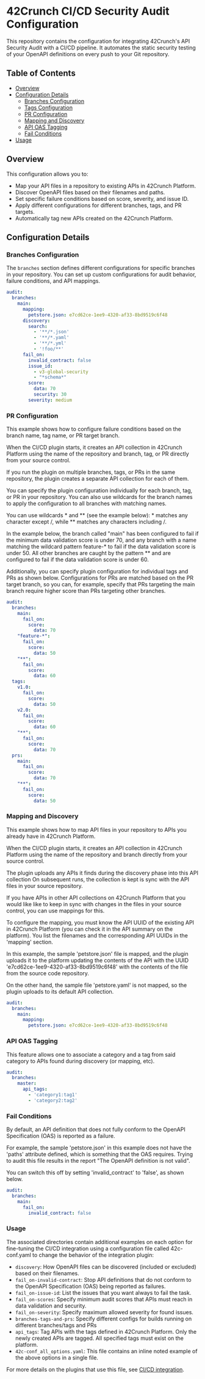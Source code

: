# 42Crunch CI/CD Security Audit Configuration

This repository contains the configuration for integrating 42Crunch's API Security Audit with a CI/CD pipeline. It automates the static security testing of your OpenAPI definitions on every push to your Git repository.

## Table of Contents
- [Overview](#overview)
- [Configuration Details](#configuration-details)
  - [Branches Configuration](#branches-configuration)
  - [Tags Configuration](#tags-configuration)
  - [PR Configuration](#pr-configuration)
  - [Mapping and Discovery](#mapping-and-discovery)
  - [API OAS Tagging](#api-tagging)
  - [Fail Conditions](#fail-conditions)
- [Usage](#usage)

## <a name=overview></a>Overview
This configuration allows you to:

- Map your API files in a repository to existing APIs in 42Crunch Platform.
- Discover OpenAPI files based on their filenames and paths.
- Set specific failure conditions based on score, severity, and issue ID.
- Apply different configurations for different branches, tags, and PR targets.
- Automatically tag new APIs created on the 42Crunch Platform.


## <a name=configuration-details></a>Configuration Details

### <a name=branches-configuratio></a>Branches Configuration
The `branches` section defines different configurations for specific branches in your repository. You can set up custom configurations for audit behavior, failure conditions, and API mappings.

```yaml
audit:
  branches:
    main:
      mapping:
        petstore.json: e7cd62ce-1ee9-4320-af33-8bd9519c6f48
      discovery:
        search:
          - '**/*.json'
          - '**/*.yaml'
          - '**/*.yml'
          - '!foo/**'
      fail_on:
        invalid_contract: false
        issue_id:
          - v3-global-security
          - "*schema*"
        score:
          data: 70
          security: 30
        severity: medium
```
### <a name=pr-configuration></a> PR Configuration

This example shows how to configure failure conditions based on the branch name, tag name, or PR target branch.

When the CI/CD plugin starts, it creates an API collection in 42Crunch Platform using the name of the repository and branch, tag, or PR directly from your source control.

If you run the plugin on multiple branches, tags, or PRs in the same repository, the plugin creates a separate API collection for each of them.

You can specify the plugin configuration individually for each branch, tag, or PR in your repository.  You can also use wildcards for the branch names to apply the configuration to all branches with matching names.

You can use wildcards * and ** (see the example below): * matches any character except /, while ** matches any characters including /.

In the example below, the branch called "main" has been configured to fail if the minimum data validation score is under 70, and any branch with a name matching the wildcard pattern feature-* to fail if the data validation score is under 50.  All other branches are caught by the pattern ** and are configured to fail if the data validation score is under 60.

Additionally, you can specify plugin configuration for individual tags and PRs as shown below.
Configurations for PRs are matched based on the PR target branch, so you can, for example, specify that PRs targeting the main branch require higher score than PRs targeting other branches.

```yaml
audit:
  branches:
    main:
      fail_on:
        score:
          data: 70
    "feature-*":
      fail_on:
        score:
          data: 50
    "**":
      fail_on:
        score:
          data: 60
  tags:
    v1.0:
      fail_on:
        score:
          data: 50
    v2.0:
      fail_on:
        score:
          data: 60
    "**":
      fail_on:
        score:
          data: 70
  prs:
    main:
      fail_on:
        score:
          data: 70
    "**":
      fail_on:
        score:
          data: 50
```

### <a name=mapping-and-discovery></a> Mapping and Discovery
This example shows how to map API files in your repository to APIs you already have in 42Crunch Platform.

When the CI/CD plugin starts, it creates an API collection in 42Crunch Platform using the name of the repository and branch directly from your source control.

The plugin uploads any APIs it finds during the discovery phase into this API collection On subsequent runs, the collection is kept is sync with the API files in your source repository.

If you have APIs in other API collections on 42Crunch Platform that you would like like to keep in sync with changes in the files in your source control, you can use mappings for this.

To configure the mapping, you must know the API UUID of the existing API in 42Crunch Platform (you can check it in the API summary on the platform). You list the filenames and the corresponding API UUIDs in the 'mapping' section.

In this example, the sample 'petstore.json' file is mapped, and the plugin uploads it to the platform updating the contents of the API with the UUID 'e7cd62ce-1ee9-4320-af33-8bd9519c6f48' with the contents of the file from the source code repository.

On the other hand, the sample file 'petstore.yaml' is not mapped, so the plugin uploads to its default API collection.

``` yaml
audit:
  branches:
    main:
      mapping:
        petstore.json: e7cd62ce-1ee9-4320-af33-8bd9519c6f48
```

### <a name=api-tagging></a> API OAS Tagging

This feature allows one to associate a category and a tag from said category to APIs found during discovery (or mapping, etc).

``` yaml
audit:
  branches:
    master:
      api_tags:
        - 'category1:tag1'
        - 'category2:tag2'
```

### <a name=fail-conditions></a> Fail Conditions

By default, an API definition that does not fully conform to the OpenAPI Specification (OAS) is reported as a failure.

For example, the sample 'petstore.json' in this example does not have the 'paths' attribute defined, which is something that the OAS requires. Trying to audit this file results in the report "The OpenAPI definition is not valid".

You can switch this off by setting 'invalid_contract' to 'false', as shown below.

```yaml
audit:
  branches:
    main:
      fail_on:
        invalid_contract: false
```

### <a name=Usage></a> Usage

The associated directories contain additional examples on each option for fine-tuning the CI/CD integration using a configuration file called 42c-conf.yaml to change the behavior of the integration plugin:

- `discovery`: How OpenAPI files can be discovered (included or excluded) based on their filenames.
- `fail_on-invalid-contract`: Stop API definitions that do not conform to the OpenAPI Specification (OAS) being reported as failures.
- `fail_on-issue-id`: List the issues that you want always to fail the task.
- `fail_on-scores`: Specify minimum audit scores that APIs must reach in data validation and security.
- `fail_on-severity`: Specify maximum allowed severity for found issues.
- `branches-tags-and-prs`: Specify different configs for builds running on different branches/tags and PRs
- `api_tags`: Tag APIs with the tags defined in 42Crunch Platform. Only the newly created APIs are tagged. All specified tags must exist on the platform.
- `42c-conf_all_options.yaml`: This file contains an inline noted example of the above options in a single file.

For more details on the plugins that use this file, see [CI/CD integration](https://docs.42crunch.com/latest/content/concepts/ci_cd_integration.htm).
